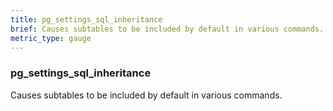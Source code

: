 ```yaml
---
title: pg_settings_sql_inheritance
brief: Causes subtables to be included by default in various commands.
metric_type: gauge
---
```

### pg_settings_sql_inheritance

Causes subtables to be included by default in various commands.